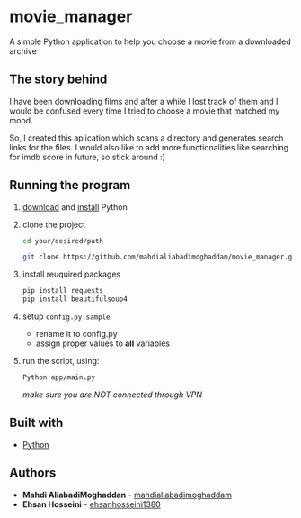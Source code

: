 # movie_manager

A simple Python application to help you choose a movie from a downloaded archive 

## The story behind

I have been downloading films and after a while I lost track of them and I would be confused every time I tried to choose a movie that matched my mood.

So, I created this aplication which scans a directory and generates search links for the files.
I would also like to add more functionalities like searching for imdb score in future, so stick around :)

## Running the program

1. [download](https://www.python.org/downloads/) and [install](https://www.google.com/search?q=how+to+install+python+in+windows) Python
2. clone the project

    ```bash
    cd your/desired/path
    ```

    ```bash
    git clone https://github.com/mahdialiabadimoghaddam/movie_manager.git
    ```

3. install reuquired packages

     ```bash
    pip install requests
    pip install beautifulsoup4
    ```

4. setup ```config.py.sample```
    * rename it to config.py
    * assign proper values to **all** variables
5. run the script, using:

    ```bash
    Python app/main.py
    ```

    *make sure you are NOT connected through VPN*

## Built with

* [Python](https://www.python.org/)

## Authors

* **Mahdi AliabadiMoghaddan** - [mahdialiabadimoghaddam](https://github.com/mahdialiabadimoghaddam)
* **Ehsan Hosseini** - [ehsanhosseini1380](https://github.com/ehsanhosseini1380)
